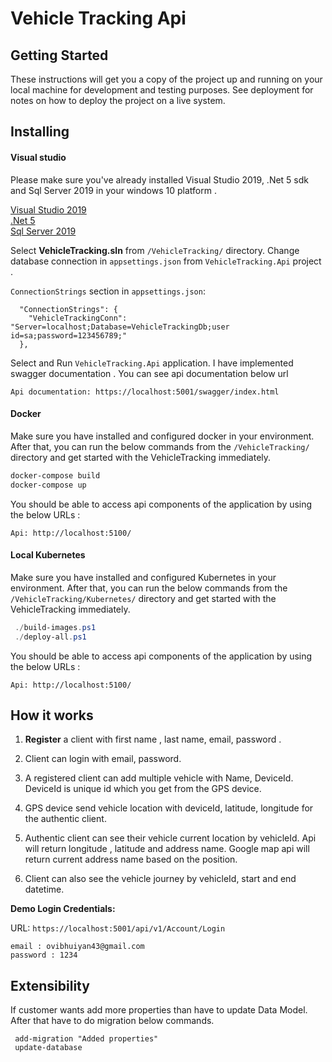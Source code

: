 # Vehicle Tracking Api

## Getting Started

These instructions will get you a copy of the project up and running on your local machine for development and testing purposes. See deployment for notes on how to deploy the project on a live system.

## Installing

#### Visual studio

Please make sure you've already installed Visual Studio 2019, .Net 5 sdk and Sql Server 2019 in your windows 10 platform .

[Visual Studio 2019](https://visualstudio.microsoft.com/downloads/)  
[.Net 5](https://dotnet.microsoft.com/download/dotnet/5.0)  
[Sql Server 2019](https://www.microsoft.com/en-us/sql-server/sql-server-downloads)

Select **VehicleTracking.sln** from `/VehicleTracking/` directory.
Change database connection in `appsettings.json` from `VehicleTracking.Api` project .

`ConnectionStrings` section in `appsettings.json`:

```
  "ConnectionStrings": {
    "VehicleTrackingConn": "Server=localhost;Database=VehicleTrackingDb;user id=sa;password=123456789;"
  },

```

Select and Run `VehicleTracking.Api` application.
I have implemented swagger documentation . You can see api documentation below url

```
Api documentation: https://localhost:5001/swagger/index.html
```

#### Docker

Make sure you have installed and configured docker in your environment. After that, you can run the below commands from the `/VehicleTracking/` directory and get started with the VehicleTracking immediately.

```powershell
docker-compose build
docker-compose up
```

You should be able to access api components of the application by using the below URLs :

```
Api: http://localhost:5100/
```

#### Local Kubernetes

Make sure you have installed and configured Kubernetes in your environment.
After that, you can run the below commands from the `/VehicleTracking/Kubernetes/` directory and get started with the VehicleTracking immediately.

```powershell
 ./build-images.ps1
 ./deploy-all.ps1
```

You should be able to access api components of the application by using the below URLs :

```
Api: http://localhost:5100/
```

## How it works

1. **Register** a client with first name , last name, email, password .
2. Client can login with email, password.

3. A registered client can add multiple vehicle with Name, DeviceId. DeviceId is unique id which you get from the GPS device.

4. GPS device send vehicle location with deviceId, latitude, longitude for the authentic client.

5. Authentic client can see their vehicle current location by vehicleId. Api will return longitude , latitude and address name. Google map api will return current address name based on the position.

6. Client can also see the vehicle journey by vehicleId, start and end datetime.

**Demo Login Credentials:**

URL: `https://localhost:5001/api/v1/Account/Login`

```
email : ovibhuiyan43@gmail.com
password : 1234
```

## Extensibility

If customer wants add more properties than have to update Data Model.
After that have to do migration below commands.

```package manager
 add-migration "Added properties"
 update-database
```
